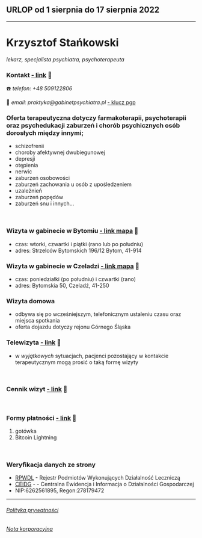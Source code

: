 ## URLOP od 1 sierpnia do 17 sierpnia 2022 ##

<hr>

# Krzysztof Stańkowski
*lekarz, specjalista psychiatra, psychoterapeuta*

### Kontakt [- link](/instrukcja.md) 🔗
☎️ _telefon: +48 509122806_

📧 _email: praktyka@gabinetpsychiatra.pl_ [ - klucz pgp](https://gabinetpsychiatra.pl/pgp) 


### Oferta terapeutyczna dotyczy farmakoterapii, psychoterapii oraz psychedukacji zaburzeń i chorób psychicznych osób dorosłych między innymi;
- schizofrenii
- choroby afektywnej dwubiegunowej
- depresji
- otępienia
- nerwic
- zaburzeń osobowości
- zaburzeń zachowania u osób z upośledzeniem
- uzależnień
- zaburzeń popędów
- zaburzeń snu i innych...

<br>

### Wizyta w gabinecie w Bytomiu  [ - link mapa](https://www.openstreetmap.org/node/7660154838#map=16/50.3878/18.8818) 🔗
- czas: wtorki, czwartki i piątki (rano lub po południu)
- adres: Strzelców Bytomskich 196/12 Bytom, 41-914

### Wizyta w gabinecie w Czeladzi [ - link mapa](https://www.openstreetmap.org/node/7660184231#map=17/50.31934/19.06871) 🔗
- czas: poniedziałki (po południu) i czwartki (rano)
- adres: Bytomskia 50, Czeladź, 41-250

### Wizyta domowa
- odbywa się po wcześniejszym, telefonicznym ustaleniu czasu oraz miejsca spotkania
- oferta dojazdu dotyczy rejonu Górnego Śląska

### Telewizyta [- link](/tele.md) 🔗
- w _wyjątkowych_ sytuacjach, pacjenci pozostający w kontakcie terapeutycznym mogą prosić o taką formę wizyty
<br>

### Cennik wizyt [- link](/cennik.md) 🔗
<br>

### Formy płatności [- link](/platnosci.md) 🔗
1. gotówka
2. Bitcoin Lightning
<br>

### Weryfikacja danych ze strony ###
- [RPWDL](https://rpwdl.ezdrowie.gov.pl/RPZ/DetailsConfirm?registryNumber=000000048335&Id=49246) - Rejestr Podmiotów Wykonujących Działalność Leczniczą
- [CEIDG](https://prod.ceidg.gov.pl/ceidg/ceidg.public.ui/Search.aspx) -  - Centralna Ewidencja i Informacja o Działalności Gospodarczej
- NIP:6262561895, Regon:278179472

<hr>

###### [Polityka prywatności](/prywatnosc.md)
###### [Nota korporacyjna](/nota.md)
